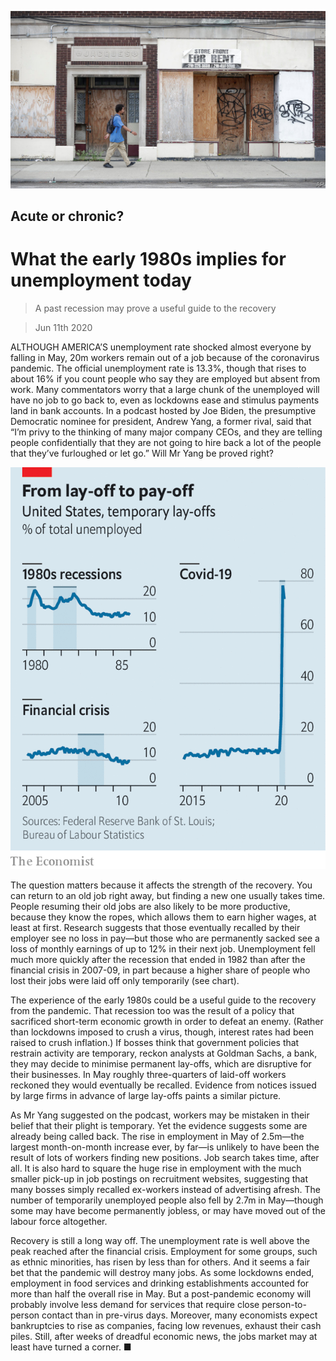 ![](./images/20200613_FNP502_0.jpg)

## Acute or chronic?

# What the early 1980s implies for unemployment today

> A past recession may prove a useful guide to the recovery

> Jun 11th 2020

ALTHOUGH AMERICA’S unemployment rate shocked almost everyone by falling in May, 20m workers remain out of a job because of the coronavirus pandemic. The official unemployment rate is 13.3%, though that rises to about 16% if you count people who say they are employed but absent from work. Many commentators worry that a large chunk of the unemployed will have no job to go back to, even as lockdowns ease and stimulus payments land in bank accounts. In a podcast hosted by Joe Biden, the presumptive Democratic nominee for president, Andrew Yang, a former rival, said that “I’m privy to the thinking of many major company CEOs, and they are telling people confidentially that they are not going to hire back a lot of the people that they’ve furloughed or let go.” Will Mr Yang be proved right?

![](./images/20200613_FNC008.png)

The question matters because it affects the strength of the recovery. You can return to an old job right away, but finding a new one usually takes time. People resuming their old jobs are also likely to be more productive, because they know the ropes, which allows them to earn higher wages, at least at first. Research suggests that those eventually recalled by their employer see no loss in pay—but those who are permanently sacked see a loss of monthly earnings of up to 12% in their next job. Unemployment fell much more quickly after the recession that ended in 1982 than after the financial crisis in 2007-09, in part because a higher share of people who lost their jobs were laid off only temporarily (see chart).

The experience of the early 1980s could be a useful guide to the recovery from the pandemic. That recession too was the result of a policy that sacrificed short-term economic growth in order to defeat an enemy. (Rather than lockdowns imposed to crush a virus, though, interest rates had been raised to crush inflation.) If bosses think that government policies that restrain activity are temporary, reckon analysts at Goldman Sachs, a bank, they may decide to minimise permanent lay-offs, which are disruptive for their businesses. In May roughly three-quarters of laid-off workers reckoned they would eventually be recalled. Evidence from notices issued by large firms in advance of large lay-offs paints a similar picture.

As Mr Yang suggested on the podcast, workers may be mistaken in their belief that their plight is temporary. Yet the evidence suggests some are already being called back. The rise in employment in May of 2.5m—the largest month-on-month increase ever, by far—is unlikely to have been the result of lots of workers finding new positions. Job search takes time, after all. It is also hard to square the huge rise in employment with the much smaller pick-up in job postings on recruitment websites, suggesting that many bosses simply recalled ex-workers instead of advertising afresh. The number of temporarily unemployed people also fell by 2.7m in May—though some may have become permanently jobless, or may have moved out of the labour force altogether.

Recovery is still a long way off. The unemployment rate is well above the peak reached after the financial crisis. Employment for some groups, such as ethnic minorities, has risen by less than for others. And it seems a fair bet that the pandemic will destroy many jobs. As some lockdowns ended, employment in food services and drinking establishments accounted for more than half the overall rise in May. But a post-pandemic economy will probably involve less demand for services that require close person-to-person contact than in pre-virus days. Moreover, many economists expect bankruptcies to rise as companies, facing low revenues, exhaust their cash piles. Still, after weeks of dreadful economic news, the jobs market may at least have turned a corner. ■